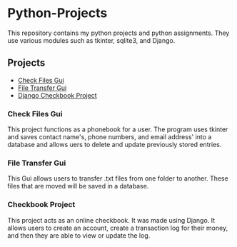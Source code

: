# Python-Projects
This repository contains my python projects and python assignments. They use various modules such as tkinter, sqlite3, and Django.
## Projects
* [Check Files Gui](https://github.com/TVisi0n/Python-Projects/blob/main/file_transfer.py)
* [File Transfer Gui](https://github.com/TVisi0n/Python-Projects/blob/main/file_transfer.py)
* [Django Checkbook Project](https://github.com/TVisi0n/Python-Projects/tree/main/django/Django_Checkbook_Project)
### Check Files Gui
This project functions as a phonebook for a user. The program uses tkinter and saves contact name's, phone numbers, and email address' into a database and allows uers to delete and update previously stored entries.
### File Transfer Gui
This Gui allows users to transfer .txt files from one folder to another. These files that are moved will be saved in a database.
### Checkbook Project
This project acts as an online checkbook. It was made using Django. It allows users to create an account, create a transaction log for their money, and then they are able to view or update the log.
